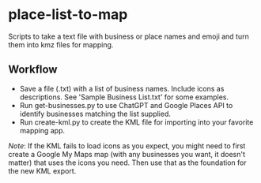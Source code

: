 # place-list-to-map
 Scripts to take a text file with business or place names and emoji and turn them into kmz files for mapping.

## Workflow
- Save a file (.txt) with a list of business names.  Include icons as descriptions.  See 'Sample Business List.txt' for some examples.
- Run get-businesses.py to use ChatGPT and Google Places API to identify businesses matching the list supplied.
- Run create-kml.py to create the KML file for importing into your favorite mapping app.

*Note*: If the KML fails to load icons as you expect, you might need to first create a Google My Maps map (with any businesses you want, it doesn't matter) that uses the icons you need.  Then use that as the foundation for the new KML export.

